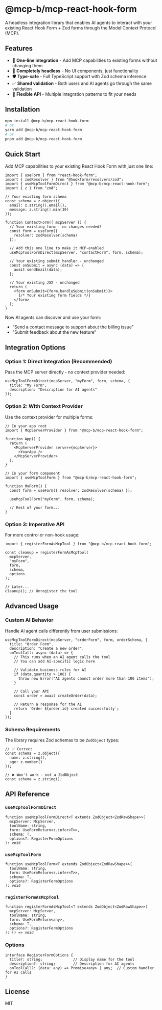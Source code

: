 # @mcp-b/mcp-react-hook-form

A headless integration library that enables AI agents to interact with your existing React Hook Form + Zod forms through the Model Context Protocol (MCP).

## Features

- 🔌 **One-line integration** - Add MCP capabilities to existing forms without changing them
- 🎨 **Completely headless** - No UI components, just functionality
- 🛡️ **Type-safe** - Full TypeScript support with Zod schema inference
- ✅ **Shared validation** - Both users and AI agents go through the same validation
- 🧩 **Flexible API** - Multiple integration patterns to fit your needs

## Installation

```bash
npm install @mcp-b/mcp-react-hook-form
# or
yarn add @mcp-b/mcp-react-hook-form
# or
pnpm add @mcp-b/mcp-react-hook-form
```

## Quick Start

Add MCP capabilities to your existing React Hook Form with just one line:

```tsx
import { useForm } from "react-hook-form";
import { zodResolver } from "@hookform/resolvers/zod";
import { useMcpToolFormDirect } from "@mcp-b/mcp-react-hook-form";
import { z } from "zod";

// Your existing form schema
const schema = z.object({
  email: z.string().email(),
  message: z.string().min(10)
});

function ContactForm({ mcpServer }) {
  // Your existing form - no changes needed!
  const form = useForm({
    resolver: zodResolver(schema)
  });

  // Add this one line to make it MCP-enabled
  useMcpToolFormDirect(mcpServer, "contactForm", form, schema);

  // Your existing submit handler - unchanged
  const onSubmit = async (data) => {
    await sendEmail(data);
  };

  // Your existing JSX - unchanged
  return (
    <form onSubmit={form.handleSubmit(onSubmit)}>
      {/* Your existing form fields */}
    </form>
  );
}
```

Now AI agents can discover and use your form:
- "Send a contact message to support about the billing issue"
- "Submit feedback about the new feature"

## Integration Options

### Option 1: Direct Integration (Recommended)

Pass the MCP server directly - no context provider needed:

```tsx
useMcpToolFormDirect(mcpServer, "myForm", form, schema, {
  title: "My Form",
  description: "Description for AI agents"
});
```

### Option 2: With Context Provider

Use the context provider for multiple forms:

```tsx
// In your app root
import { McpServerProvider } from "@mcp-b/mcp-react-hook-form";

function App() {
  return (
    <McpServerProvider server={mcpServer}>
      <YourApp />
    </McpServerProvider>
  );
}

// In your form component
import { useMcpToolForm } from "@mcp-b/mcp-react-hook-form";

function MyForm() {
  const form = useForm({ resolver: zodResolver(schema) });
  
  useMcpToolForm("myForm", form, schema);
  
  // Rest of your form...
}
```

### Option 3: Imperative API

For more control or non-hook usage:

```tsx
import { registerFormAsMcpTool } from "@mcp-b/mcp-react-hook-form";

const cleanup = registerFormAsMcpTool(
  mcpServer,
  "myForm",
  form,
  schema,
  options
);

// Later...
cleanup(); // Unregister the tool
```

## Advanced Usage

### Custom AI Behavior

Handle AI agent calls differently from user submissions:

```tsx
useMcpToolFormDirect(mcpServer, "orderForm", form, orderSchema, {
  title: "Order Form",
  description: "Create a new order",
  onToolCall: async (data) => {
    // This runs when an AI agent calls the tool
    // You can add AI-specific logic here
    
    // Validate business rules for AI
    if (data.quantity > 100) {
      throw new Error("AI agents cannot order more than 100 items");
    }
    
    // Call your API
    const order = await createOrder(data);
    
    // Return a response for the AI
    return `Order ${order.id} created successfully`;
  }
});
```

### Schema Requirements

The library requires Zod schemas to be `ZodObject` types:

```tsx
// ✅ Correct
const schema = z.object({
  name: z.string(),
  age: z.number()
});

// ❌ Won't work - not a ZodObject
const schema = z.string();
```

## API Reference

### `useMcpToolFormDirect`

```tsx
function useMcpToolFormDirect<T extends ZodObject<ZodRawShape>>(
  mcpServer: McpServer,
  toolName: string,
  form: UseFormReturn<z.infer<T>>,
  schema: T,
  options?: RegisterFormOptions
): void
```

### `useMcpToolForm`

```tsx
function useMcpToolForm<T extends ZodObject<ZodRawShape>>(
  toolName: string,
  form: UseFormReturn<z.infer<T>>,
  schema: T,
  options?: RegisterFormOptions
): void
```

### `registerFormAsMcpTool`

```tsx
function registerFormAsMcpTool<T extends ZodObject<ZodRawShape>>(
  mcpServer: McpServer,
  toolName: string,
  form: UseFormReturn<any>,
  schema: T,
  options?: RegisterFormOptions
): () => void
```

### Options

```tsx
interface RegisterFormOptions {
  title?: string;              // Display name for the tool
  description?: string;        // Description for AI agents
  onToolCall?: (data: any) => Promise<any> | any;  // Custom handler for AI calls
}
```

## License

MIT